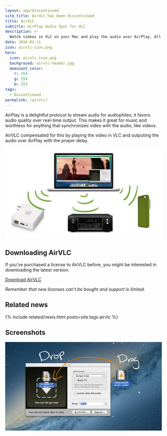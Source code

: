 ```yaml
---
layout: app/discontinued
site_title: AirVLC has been discontinued
title: AirVLC
subtitle: AirPlay Audio Sync for VLC
description: >-
  Watch videos in VLC on your Mac and play the audio over AirPlay. All in sync.
date: 2016-02-11
icon: airvlc-icon.png
hero: 
  icon: airvlc-icon.png
  background: airvlc-header.jpg
  dominant_color: 
    r: 254
    g: 254
    b: 253
tags:
  - Discontinued
permalink: /airvlc/
---
```


AirPlay is a delightful protocol to stream audio for audiophiles; it favors audio quality over real-time output. This makes it great for music and worthless for anything that synchronizes video with the audio, like videos.

AirVLC compensated for this by playing the video in VLC and outputing the audio over AirPlay with the proper delay.

![A promotional image showing casting to audio to multiple devices](/assets/img/app/airvlc-promo.jpg)

## Downloading AirVLC 

If you've purchased a license to AirVLC before, you might be interested in downloading the latest version.

<a href="https://download.getporthole.com/AirVLC-latest.zip" class="button is-link">Download AirVLC</a>

_Remember that new licenses can't be bought and support is limited._

## Related news

{% include related/news.html posts=site.tags.airvlc %}

## Screenshots 

![A screenshot of showing how to drag items into AirVLC](/assets/img/app/airvlc-dragdropfiles.jpg)
